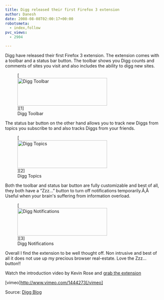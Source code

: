 ```yaml
---
title: Digg released their first Firefox 3 extension
author: Danesh
date: 2008-08-08T02:00:17+00:00
robotsmeta:
  - index,follow
pvc_views:
  - 2904

---
```

Digg have released their first Firefox 3 extension. The extension comes with a toolbar and a status bar button. The toolbar shows you Digg counts and comments of sites you visit and also includes the ability to digg new sites.

<figure id="attachment_765" aria-describedby="caption-attachment-765" style="width: 292px" class="wp-caption alignnone">[<img loading="lazy" class="size-medium wp-image-765" title="Digg Toolbar" src="/wp-content/uploads/2008/08/ff-toolbar-1.png" alt="Digg Toolbar" width="292" height="90" />][1]<figcaption id="caption-attachment-765" class="wp-caption-text">Digg Toolbar</figcaption></figure>

<!--more-->

The status bar button on the other hand allows you to track new Diggs from topics you subscribe to and also tracks Diggs from your friends.

<figure id="attachment_767" aria-describedby="caption-attachment-767" style="width: 292px" class="wp-caption alignnone">[<img loading="lazy" class="size-medium wp-image-767" title="Digg Topics" src="/wp-content/uploads/2008/08/ff-toolbar-3.png" alt="Digg Topics" width="292" height="90" />][2]<figcaption id="caption-attachment-767" class="wp-caption-text">Digg Topics</figcaption></figure>

Both the toolbar and status bar button are fully customizable and best of all, they both have a &#8220;Zzz&#8230;&#8221; button to turn off notifications temporarily.Ã‚Â  Useful when your brain's suffering from information overload.

<figure id="attachment_766" aria-describedby="caption-attachment-766" style="width: 292px" class="wp-caption alignnone">[<img loading="lazy" class="size-medium wp-image-766" title="Digg Notifications" src="/wp-content/uploads/2008/08/ff-toolbar-2.png" alt="Digg Notifications" width="292" height="90" />][3]<figcaption id="caption-attachment-766" class="wp-caption-text">Digg Notifications</figcaption></figure>

Overall I find the extension to be well thought off. Non intrusive and best of all it does not use up my precious browser real-estate. Love the Zzz&#8230; button!!

Watch the introduction video by Kevin Rose and [grab the extension][4]

[vimeo]http://www.vimeo.com/1444273[/vimeo]

Source: [Digg Blog][5]

 [1]: /wp-content/uploads/2008/08/ff-toolbar-1.png
 [2]: /wp-content/uploads/2008/08/ff-toolbar-3.png
 [3]: /wp-content/uploads/2008/08/ff-toolbar-2.png
 [4]: http://digg.com/tools/firefox
 [5]: http://blog.digg.com/?p=140